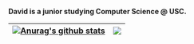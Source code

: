 <!--
**itsdawei/itsdawei** is a ✨ _special_ ✨ repository because its `README.md` (this file) appears on your GitHub profile.

Here are some ideas to get you started:

- 🔭 I’m currently working on ...
- 🌱 I’m currently learning ...
- 👯 I’m looking to collaborate on ...
- 🤔 I’m looking for help with ...
- 💬 Ask me about ...
- 📫 How to reach me: ...
- 😄 Pronouns: ...
- ⚡ Fun fact: ...
-->

**David is a junior studying Computer Science @ USC.**

| <a href="https://github.com/anuraghazra/github-readme-stats"><img align="center" src="https://github-readme-stats.vercel.app/api?username=itsdawei&show_icons=true&include_all_commits=true&theme=buefy&hide_border=true" alt="Anurag's github stats" /></a> | <a href="https://github.com/anuraghazra/github-readme-stats"><img align="center" src="https://github-readme-stats.vercel.app/api/top-langs/?username=itsdawei&layout=compact&theme=buefy&hide_border=true" /></a> |
| ------------- | ------------- |
